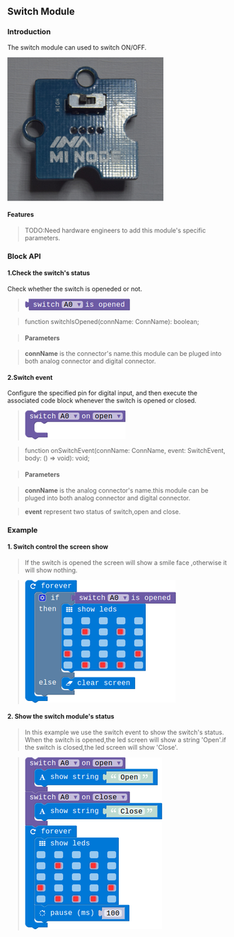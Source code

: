 ## Switch Module

### Introduction

The switch module can used to switch ON/OFF.

![module_pic](./image/modules/switch.png)

#### Features

> TODO:Need hardware engineers to add this module's specific parameters.

### Block API

#### 1.Check the switch's status

Check whether the switch is openeded or not.

> ![pic1](./image/Switch/switch-status.png)

> function switchIsOpened(connName: ConnName): boolean;

> #### Parameters

> **connName** is the connector's name.this module can be pluged into both analog connector and digital connector.

#### 2.Switch event

Configure the specified pin for digital input, and then execute the associated code block whenever the switch is opened or closed.

> ![pic2](./image/Switch/switch-event.png)

> function onSwitchEvent(connName: ConnName, event: SwitchEvent, body: () => void): void;

> #### Parameters

> **connName** is the analog connector's name.this module can  be pluged into both analog connector and digital connector.

> **event** represent two status of switch,open and close.

### Example

#### 1. Switch control the screen show

> If the switch is opened the screen will show a smile face ,otherwise it will show nothing.

> ![pic2](./image/Switch/switch-exam1.png)

#### 2. Show the switch module's status

> In this example we use the switch event to show the switch's status. When the switch is opened,the led screen will show a string 'Open'.if the switch is closed,the led screen will show 'Close'.

> ![pic2](./image/Switch/switch-exam2.png)

